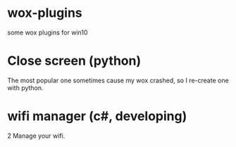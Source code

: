 # wox-plugins
some wox plugins for win10

# Close screen (python)
The most popular one sometimes cause my wox crashed, so I re-create one with python.

# wifi manager (c#, developing)
2 Manage your wifi.
